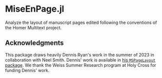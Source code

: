 # MiseEnPage.jl

Analyze the layout of manuscript pages edited following the conventions of the Homer Multitext project.




## Acknowledgments

This package draws heavily Dennis Ryan's work in the summer of 2023 in collaboration with Neel Smith. Dennis' work is available in [his `MSPageLayout` package](https://github.com/dwryan25/MSPageLayout.jl). We thank the Weiss Summer Research program at Holy Cross for funding Dennis' work.
